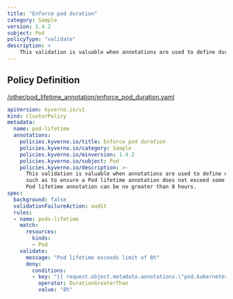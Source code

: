 ```yaml
---
title: "Enforce pod duration"
category: Sample
version: 1.4.2
subject: Pod
policyType: "validate"
description: >
    This validation is valuable when annotations are used to define durations, such as to ensure a Pod lifetime annotation does not exceed some site specific max threshold. Pod lifetime annotation can be no greater than 8 hours.
---
```


## Policy Definition
<a href="https://github.com/kyverno/policies/raw/main//other/pod_lifetime_annotation/enforce_pod_duration.yaml" target="-blank">/other/pod_lifetime_annotation/enforce_pod_duration.yaml</a>

```yaml
apiVersion: kyverno.io/v1
kind: ClusterPolicy
metadata:
  name: pod-lifetime
  annotations:
    policies.kyverno.io/title: Enforce pod duration
    policies.kyverno.io/category: Sample
    policies.kyverno.io/minversion: 1.4.2
    policies.kyverno.io/subject: Pod
    policies.kyverno.io/description: >-
      This validation is valuable when annotations are used to define durations,
      such as to ensure a Pod lifetime annotation does not exceed some site specific max threshold.
      Pod lifetime annotation can be no greater than 8 hours.
spec:
  background: false
  validationFailureAction: audit
  rules:
  - name: pods-lifetime
    match:
      resources:
        kinds:
        - Pod
    validate:
      message: "Pod lifetime exceeds limit of 8h"
      deny:
        conditions:
        - key: "{{ request.object.metadata.annotations.\"pod.kubernetes.io/lifetime\" }}"
          operator: DurationGreaterThan
          value: "8h"
```
